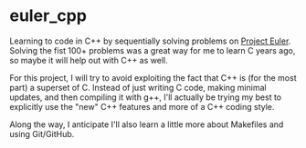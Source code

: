 # euler_cpp

Learning to code in C++ by sequentially solving problems on [Project Euler](https://projecteuler.net/). Solving the fist 100+ problems was a great way for me to learn C years ago, so maybe it will help out with C++ as well.

For this project, I will try to avoid exploiting the fact that C++ is (for the most part) a superset of C. Instead of just writing C code, making minimal updates, and then compiling it with g++, I'll actually be trying my best to explicitly use the "new" C++ features and more of a C++ coding style.

Along the way, I anticipate I'll also learn a little more about Makefiles and using Git/GitHub.

